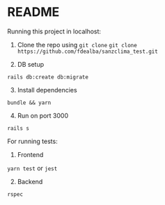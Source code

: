 # README

Running this project in localhost:

1. Clone the repo using `git clone`
``` git clone https://github.com/fdealba/sanzclima_test.git ```

2. DB setup

``` rails db:create db:migrate ```

3. Install dependencies

``` bundle && yarn ```

4. Run on port 3000

``` rails s ```


For running tests:

1. Frontend

``` yarn test ``` or ``` jest ```

2. Backend

``` rspec ```